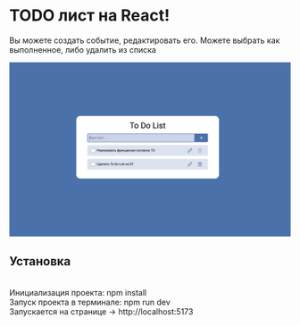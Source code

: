 # TODO лист на React!
Вы можете создать событие, редактировать его. Можете выбрать как выполненное, либо удалить из списка
</p>
<img width="1440" alt="mainPage" src="./Readme-img/1e.PNG">

<p>

## Установка
<br>
Инициализация проекта:  
npm install
<br>
Запуск проекта в терминале: npm run dev
<br>
Запускается на странице -> http://localhost:5173


